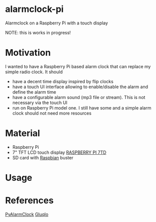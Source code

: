# alarmclock-pi

Alarmclock on a Raspberry Pi with a touch display

NOTE: this is works in progress!

# Motivation

I wanted to have a Raspberry Pi based alarm clock that can replace my simple radio clock.
It should
* have a decent time display inspired by flip clocks
* have a touch UI interface allowing to enable/disable the alarm and define the alarm time
* have a configurable alarm sound (mp3 file or stream). This is not necessary via the touch UI
* run on Raspberry Pi model one. I still have some and a simple alarm clock should not need more resources

# Material

* Raspberry Pi
* 7" TFT LCD touch display [RASPBERRY PI 7TD](https://www.reichelt.de/raspberry-pi-shield-display-lcd-touch-7-800x480-pixel-raspberry-pi-7td-p159859.html)
* SD card with [Raspbian](https://www.raspberrypi.org/downloads/raspbian/) buster

# Usage


# References

[PyAlarmClock](https://github.com/rohrej/PyAlarmClock)
[Gluqlo](https://github.com/alexanderk23/gluqlo.git)
